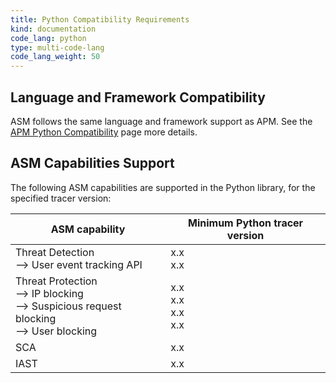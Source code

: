 ```yaml
---
title: Python Compatibility Requirements 
kind: documentation
code_lang: python
type: multi-code-lang
code_lang_weight: 50
---
```


## Language and Framework Compatibility

ASM follows the same language and framework support as APM. See the [APM Python Compatibility][1] page more details. 

## ASM Capabilities Support

The following ASM capabilities are supported in the Python library, for the specified tracer version:

| ASM capability                   | Minimum Python tracer version |
| -------------------------------- | ----------------------------|
| Threat Detection <br/> --> User event tracking API  | x.x <br/>x.x   |
| Threat Protection <br/> --> IP blocking <br/> --> Suspicious request blocking <br> --> User blocking   | x.x<br/>x.x<br/>x.x<br/>x.x     |
| SCA   | x.x      |
| IAST    | x.x    |


[1]: /tracing/trace_collection/compatibility/python/
